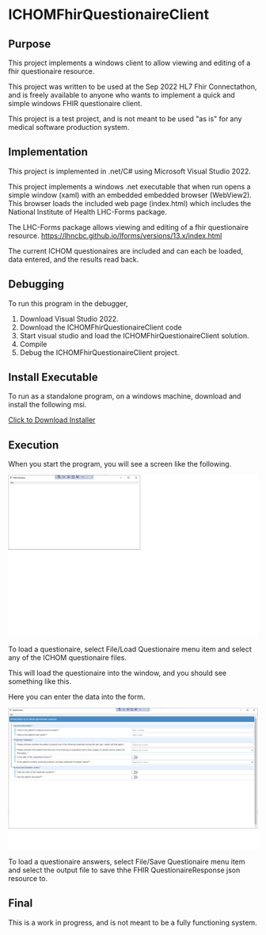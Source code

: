 # ICHOMFhirQuestionaireClient
## Purpose
This project implements a windows client to allow viewing and editing of a fhir questionaire resource.

This project was written to be used at the Sep 2022 HL7 Fhir Connectathon, 
and is freely available to anyone who wants to implement a quick and simple windows 
FHIR questionaire client.

This project is a test project, and is not meant to be used "as is" for any medical software production system.

## Implementation

This project is implemented in .net/C# using Microsoft Visual Studio 2022.

This project implements a windows .net executable that when run opens a simple window (xaml) with an embedded
embedded browser (WebView2). This browser loads the included web page (index.html) which includes the 
National Institute of Health LHC-Forms package.

The LHC-Forms package allows viewing and editing of a fhir questionaire resource.
https://lhncbc.github.io/lforms/versions/13.x/index.html

The current ICHOM questionaires are included and can each be loaded, data entered, and the results read back.

## Debugging

To run this program in the debugger, 
1. Download Visual Studio 2022.
2. Download the ICHOMFhirQuestionaireClient code
3. Start visual studio and load the ICHOMFhirQuestionaireClient solution.
4. Compile
5. Debug the ICHOMFhirQuestionaireClient project.

## Install Executable

To run as a standalone program, on a windows machine, download and install the following msi.

<a href="Installs/ICHOM Fhir Questionaire Client.Release.0.3.0.0.msi" download>Click to Download Installer</a>

## Execution
When you start the program, you will see a screen like the following.

![Startup](ScreenShots/Startup.png)

To load a questionaire, select File/Load Questionaire menu item and select any of the ICHOM questionaire files.

This will load the questionaire into the window, and you should see something like this.

Here you can enter the data into the form.

![Startup](ScreenShots/LoadedQuestionaire.png)

To load a questionaire answers, select File/Save Questionaire menu item and select the output file to save
thhe FHIR QuestionaireResponse json resource to.


## Final
This is a work in progress, and is not meant to be a fully functioning system.

